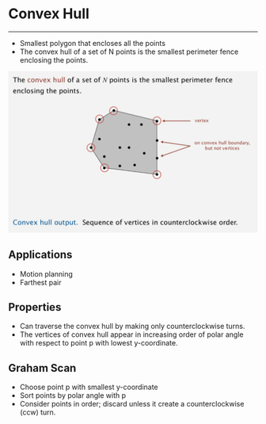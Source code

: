 # Convex Hull

---

- Smallest polygon that encloses all the points
- The convex hull of a set of N points is the smallest perimeter fence enclosing the points.

![image](media/Convex-Hull-image1.png)

## Applications

- Motion planning
- Farthest pair

## Properties

- Can traverse the convex hull by making only counterclockwise turns.
- The vertices of convex hull appear in increasing order of polar angle with respect to point p with lowest y-coordinate.

## Graham Scan

- Choose point p with smallest y-coordinate
- Sort points by polar angle with p
- Consider points in order; discard unless it create a counterclockwise (ccw) turn.
